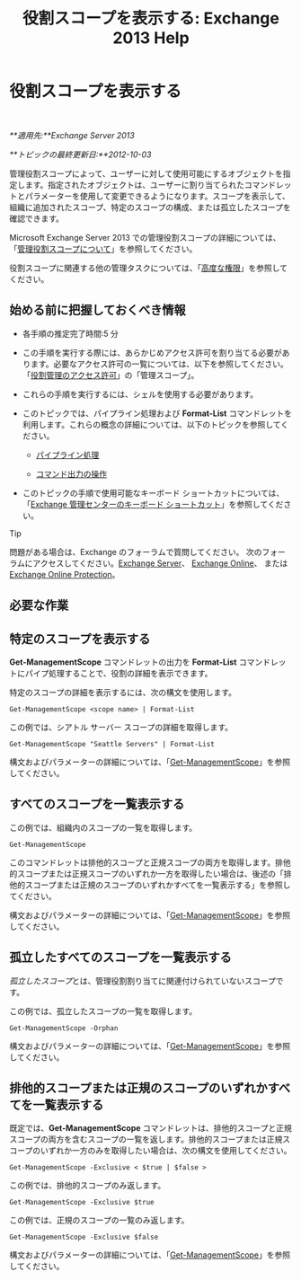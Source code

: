 ﻿---
title: '役割スコープを表示する: Exchange 2013 Help'
TOCTitle: 役割スコープを表示する
ms:assetid: 0bb3a434-6651-473a-94eb-4eb9a34e6f70
ms:mtpsurl: https://technet.microsoft.com/ja-jp/library/Dd335084(v=EXCHG.150)
ms:contentKeyID: 49895229
ms.date: 04/24/2018
mtps_version: v=EXCHG.150
ms.translationtype: HT
---

# 役割スコープを表示する

 

_**適用先:**Exchange Server 2013_

_**トピックの最終更新日:**2012-10-03_

管理役割スコープによって、ユーザーに対して使用可能にするオブジェクトを指定します。指定されたオブジェクトは、ユーザーに割り当てられたコマンドレットとパラメーターを使用して変更できるようになります。スコープを表示して、組織に追加されたスコープ、特定のスコープの構成、または孤立したスコープを確認できます。

Microsoft Exchange Server 2013 での管理役割スコープの詳細については、「[管理役割スコープについて](understanding-management-role-scopes-exchange-2013-help.md)」を参照してください。

役割スコープに関連する他の管理タスクについては、「[高度な権限](advanced-permissions-exchange-2013-help.md)」を参照してください。

## 始める前に把握しておくべき情報

  - 各手順の推定完了時間:5 分

  - この手順を実行する際には、あらかじめアクセス許可を割り当てる必要があります。必要なアクセス許可の一覧については、以下を参照してください。「[役割管理のアクセス許可](role-management-permissions-exchange-2013-help.md)」の「管理スコープ」。

  - これらの手順を実行するには、シェルを使用する必要があります。

  - このトピックでは、パイプライン処理および **Format-List** コマンドレットを利用します。これらの概念の詳細については、以下のトピックを参照してください。
    
      - [パイプライン処理](https://technet.microsoft.com/ja-jp/library/aa998260\(v=exchg.150\))
    
      - [コマンド出力の操作](working-with-command-output-exchange-2013-help.md)

  - このトピックの手順で使用可能なキーボード ショートカットについては、「[Exchange 管理センターのキーボード ショートカット](keyboard-shortcuts-in-the-exchange-admin-center-exchange-online-protection-help.md)」を参照してください。


> [!TIP]
> 問題がある場合は、Exchange のフォーラムで質問してください。 次のフォーラムにアクセスしてください。<A href="https://go.microsoft.com/fwlink/p/?linkid=60612">Exchange Server</A>、 <A href="https://go.microsoft.com/fwlink/p/?linkid=267542">Exchange Online</A>、 または <A href="https://go.microsoft.com/fwlink/p/?linkid=285351">Exchange Online Protection</A>。



## 必要な作業

## 特定のスコープを表示する

**Get-ManagementScope** コマンドレットの出力を **Format-List** コマンドレットにパイプ処理することで、役割の詳細を表示できます。

特定のスコープの詳細を表示するには、次の構文を使用します。

    Get-ManagementScope <scope name> | Format-List

この例では、シアトル サーバー スコープの詳細を取得します。

    Get-ManagementScope "Seattle Servers" | Format-List

構文およびパラメーターの詳細については、「[Get-ManagementScope](https://technet.microsoft.com/ja-jp/library/dd298180\(v=exchg.150\))」を参照してください。

## すべてのスコープを一覧表示する

この例では、組織内のスコープの一覧を取得します。

    Get-ManagementScope

このコマンドレットは排他的スコープと正規スコープの両方を取得します。排他的スコープまたは正規スコープのいずれか一方を取得したい場合は、後述の「排他的スコープまたは正規のスコープのいずれかすべてを一覧表示する」を参照してください。

構文およびパラメーターの詳細については、「[Get-ManagementScope](https://technet.microsoft.com/ja-jp/library/dd298180\(v=exchg.150\))」を参照してください。

## 孤立したすべてのスコープを一覧表示する

*孤立したスコープ*とは、管理役割割り当てに関連付けられていないスコープです。

この例では、孤立したスコープの一覧を取得します。

    Get-ManagementScope -Orphan

構文およびパラメーターの詳細については、「[Get-ManagementScope](https://technet.microsoft.com/ja-jp/library/dd298180\(v=exchg.150\))」を参照してください。

## 排他的スコープまたは正規のスコープのいずれかすべてを一覧表示する

既定では、**Get-ManagementScope** コマンドレットは、排他的スコープと正規スコープの両方を含むスコープの一覧を返します。排他的スコープまたは正規スコープのいずれか一方のみを取得したい場合は、次の構文を使用してください。

    Get-ManagementScope -Exclusive < $true | $false >

この例では、排他的スコープのみ返します。

    Get-ManagementScope -Exclusive $true

この例では、正規のスコープの一覧のみ返します。

    Get-ManagementScope -Exclusive $false

構文およびパラメーターの詳細については、「[Get-ManagementScope](https://technet.microsoft.com/ja-jp/library/dd298180\(v=exchg.150\))」を参照してください。

